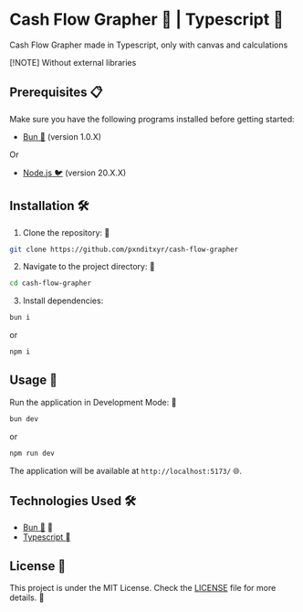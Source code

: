 # Cash Flow Grapher 🌟 | Typescript   

Cash Flow Grapher made in Typescript, only with canvas and calculations

[!NOTE]
Without external libraries

## Prerequisites 📋

Make sure you have the following programs installed before getting started:

- [Bun 🧄](https://bun.sh/) (version 1.0.X)

Or

- [Node.js 🐦](https://nodejs.org/) (version 20.X.X)

## Installation 🛠️

1. Clone the repository: 🧬

```bash
git clone https://github.com/pxnditxyr/cash-flow-grapher
```

2. Navigate to the project directory: 📂

```bash
cd cash-flow-grapher
```

3. Install dependencies:

```bash
bun i
```
or 

```bash
npm i 
```

## Usage 🚀

Run the application in Development Mode: 🚀

```bash
bun dev
```

or

```bash
npm run dev
```

The application will be available at `http://localhost:5173/` 🌐.

## Technologies Used 🛠️

- [Bun 🧄](https://babeljs.io/) 📜
- [Typescript   ](https://www.typescriptlang.org/)


## License 📄

This project is under the MIT License. Check the [LICENSE](LICENSE) file for more details. 📜
